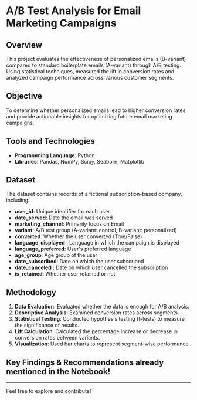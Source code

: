 # A/B Test Analysis for Email Marketing Campaigns

## Overview
This project evaluates the effectiveness of personalized emails (B-variant) compared to standard boilerplate emails (A-variant) through A/B testing. Using statistical techniques, measured the lift in conversion rates and analyzed campaign performance across various customer segments.

## Objective
To determine whether personalized emails lead to higher conversion rates and provide actionable insights for optimizing future email marketing campaigns.

## Tools and Technologies
- **Programming Language**: Python
- **Libraries**: Pandas, NumPy, Scipy, Seaborn, Matplotlib

## Dataset
The dataset contains records of a fictional subscription-based company, including:
- **user_id**: Unique identifier for each user
- **date_served**: Date the email was served
- **marketing_channel**: Primarily focus on Email
- **variant**: A/B test group (A-variant: control, B-variant: personalized)
- **converted**: Whether the user converted (True/False)
- **language_displayed** : Language in which the campaign is displayed
- **language_preferred**: User's preferred language
- **age_group**: Age group of the user
- **date_subscribed**: Date on which the user subscribed
- **date_canceled** : Date on which user cancelled the subscription
- **is_retained**: Whether user retained or not


## Methodology
1. **Data Evaluation**: Evaluated whether the data is enough for A/B analysis.
2. **Descriptive Analysis**: Examined conversion rates across segments.
3. **Statistical Testing**: Conducted hypothesis testing (t-tests) to measure the significance of results.
4. **Lift Calculation**: Calculated the percentage increase or decrease in conversion rates between variants.
5. **Visualization**: Used bar charts to represent segment-wise performance.

## Key Findings & Recommendations already mentioned in the Notebook!


---

Feel free to explore and contribute!

